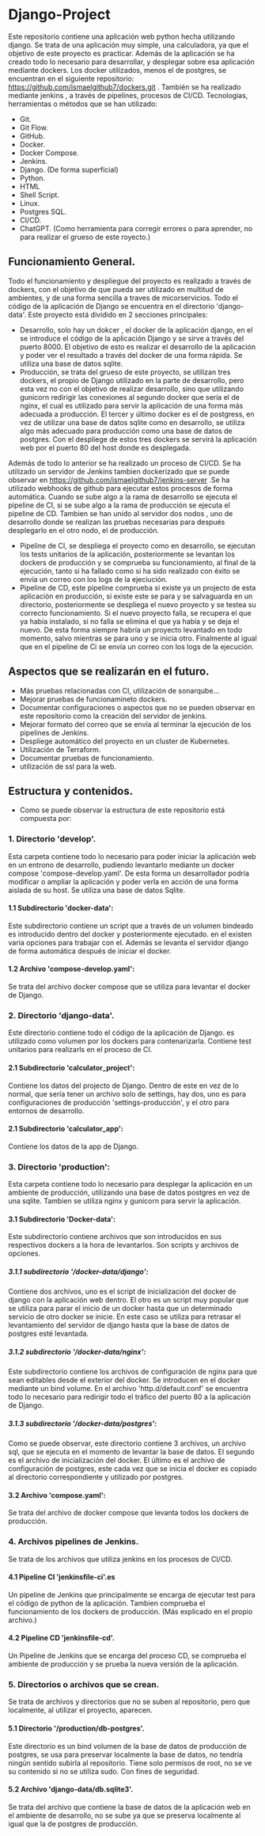 # Django-Project
Este repositorio contiene una aplicación web python hecha utilizando django.
Se trata de una aplicación muy simple, una calculadora, ya que el objetivo de este proyecto es practicar. Además de la aplicación se ha creado todo lo necesario para desarrollar, y desplegar sobre esa aplicación mediante dockers. Los docker utilizados, menos el de postgres, se encuentran en el siguiente repositorio: https://github.com/ismaelgithub7/dockers.git . También se ha realizado mediante jenkins , a través de pipelines, procesos de CI/CD.
Tecnologias, herramientas o métodos que se han utilizado:

- Git.
- Git Flow.
- GitHub.
- Docker.
- Docker Compose.
- Jenkins.
- Django. (De forma superficial)
- Python.
- HTML
- Shell Script.
- Linux.
- Postgres SQL.
- CI/CD.
- ChatGPT. (Como herramienta para corregir errores o para aprender, no para realizar el grueso de este royecto.)
## Funcionamiento General.
Todo el funcionamiento y despliegue del proyecto es realizado a través de dockers, con el objetivo de que pueda ser utilizado en multitud de ambientes, y de una forma sencilla a traves de micorservicios. Todo el código de la aplicación de Django se encuentra en el directorio 'django-data'. 
Este proyecto está dividido en 2 secciones principales:
- Desarrollo, solo hay un dokcer , el docker de la aplicación django, en el se introduce el código de la aplicación Django y se sirve a través del puerto 8000. El objetivo de esto es realizar el desarrollo de la aplicación y poder ver el resultado a través del docker de una forma rápida. Se utiliza una base de datos sqlite.
- Producción, se trata del grueso de este proyecto, se utilizan tres dockers, el propio de Django utilizado en la parte de desarrollo, pero esta vez no con el objetivo de realizar desarrollo, sino que utilizando gunicorn redirigir las conexiones al segundo docker que sería el de nginx, el cual es utilizado para servir la aplicación de una forma más adecuada a producción. El tercer y último docker es el de postgress, en vez de utilizar una base de datos sqlite como en desarrollo, se utiliza algo más adecuado para producción como una base de datos de postgres.
Con el despliege de estos tres dockers se servirá la aplicación web por el puerto 80 del host donde es desplegada.

Además de todo lo anterior se ha realizado un proceso de CI/CD. Se ha utilizado un servidor de Jenkins tambien dockerizado que se puede observar en https://github.com/ismaelgithub7/jenkins-server .Se ha utilizado webhooks de github para ejecutar estos procesos de forma automática. Cuando se sube algo a la rama de desarrollo se ejecuta el pipeline de CI, si se sube algo a la rama de producción se ejecuta el pipeline de CD. Tambien se han unido al servidor dos nodos , uno de desarrollo donde se realizan las pruebas necesarias para después desplegarlo en el otro nodo, el de producción.

- Pipeline de CI, se despliega el proyecto como en desarrollo, se ejecutan los tests unitarios de la aplicación, posteriormente se levantan los dockers de producción y se comprueba su funcionamiento, al final de la ejecución, tanto si ha fallado como si ha sido realizado con éxito se envía un correo con los logs de la ejeciución.
- Pipeline de CD, este pipeline comprueba si existe ya un projecto de esta aplicación en producción, si existe este se para y se salvaguarda en un directorio, posteriormente se despliega el nuevo proyecto y se testea su correcto funcionamiento. Si el nuevo proyecto falla, se recupera el que ya había instalado, si no falla se elimina el que ya había y se deja el nuevo. De esta forma siempre habría un proyecto levantado en todo momento, salvo mientras se para uno y se inicia otro. Finalmente al igual que en el pipeline de Ci se envía un correo con los logs de la ejecución.

## Aspectos que se realizarán en el futuro.
- Más pruebas relacionadas con CI, utilización de sonarqube...
- Mejorar pruebas de funcionamineto dockers.
- Documentar configuraciones o aspectos que no se pueden observar en este repositorio como la creación del servidor de jenkins.
- Mejorar formato del correo que se envía al terminar la ejecución de los pipelines de Jenkins.
- Despliege automático del proyecto en un cluster de Kubernetes.
- Utilización de Terraform.
- Documentar pruebas de funcionamiento.
- utilización de ssl para la web.

## Estructura y contenidos.
- Como se puede observar la estructura de este repositorio está compuesta por:
### 1. Directorio 'develop'.
Esta carpeta contiene todo lo necesario para poder iniciar la aplicación web en un entrono de desarrollo, pudiendo levantarlo mediante un docker compose 'compose-develop.yaml'. De esta forma un desarrollador podría modificar o ampliar la aplicación y poder verla en acción de una forma aislada de su host. Se utiliza una base de datos Sqlite.
#### 1.1 Subdirectorio 'docker-data':
Este subdirectorio contiene un script que a través de un volumen bindeado es introducido dentro del docker y posteriormente ejecutado. en el existen varia opciones para trabajar con el. Además se levanta el servidor django de forma automática después de iniciar el docker.
#### 1.2 Archivo 'compose-develop.yaml':
Se trata del archivo docker compose que se utiliza para levantar el docker de Django.
### 2. Directorio 'django-data'.
Este directorio contiene todo el código de la aplicación de Django. es utilizado como volumen por los dockers para contenarizarla. Contiene test unitarios para realizarls en el proceso de CI.
#### 2.1 Subdirectorio 'calculator_project':
Contiene los datos del projecto de Django. Dentro de este en vez de lo normal, que sería tener un archivo solo de settings, hay dos, uno es para configuraciones de producción 'settings-producción', y el otro para entornos de desarrollo.
#### 2.1 Subdirectorio 'calculator_app':
Contiene los datos de la app de Django.
### 3. Directorio 'production':
Esta carpeta contiene todo lo necesario para desplegar la aplicación en un ambiente de producción, utilizando una base de datos postgres en vez de una sqlite. Tambien se utiliza nginx y gunicorn para servir la aplicación.
#### 3.1 Subdirectorio 'Docker-data':
Este subdirectorio contiene archivos que son introducidos en sus respectivos dockers a la hora de levantarlos. Son scripts y archivos de opciones.
##### 3.1.1 subdirectorio '/docker-data/django':
Contiene dos archivos, uno es el script de inicialización del docker de django con la aplicación web dentro. El otro es un script muy popular que se utiliza para parar el inicio de un docker hasta que un determinado servicio de otro docker se inicie. En este caso se utiliza para retrasar el levantamiento del servidor de django hasta que la base de datos de postgres esté levantada.
##### 3.1.2 subdirectorio '/docker-data/nginx':
Este subdirectorio contiene los archivos de configuración de nginx para que sean editables desde el exterior del docker. Se introducen en el docker mediante un bind volume.
En el archivo 'http.d/default.conf' se encuentra todo lo necesario para redirigir todo el tráfico del puerto 80 a la aplicación de Django.
##### 3.1.3 subdirectorio '/docker-data/postgres':
Como se puede observar, este directorio contiene 3 archivos, un archivo sql, que se ejecuta en el momento de levantar la base de datos.
El segundo es el archivo de inicialización del docker. El último es el archivo de configuración de postgres, este cada vez que se inicia el docker es copiado al directorio correspondiente y utilizado por postgres.
#### 3.2 Archivo 'compose.yaml':
Se trata del archivo de docker compose que levanta todos los dockers de producción.
### 4. Archivos pipelines de Jenkins.
Se trata de los archivos que utiliza jenkins en los procesos de CI/CD.
#### 4.1 Pipeline CI 'jenkinsfile-ci'.es
Un pipeline de Jenkins que principalmente se encarga de ejecutar test para el código de python de la aplicación. Tambien comprueba el funcionamiento de los dockers de producción. (Más explicado en el propio archivo.)
#### 4.2 Pipeline CD 'jenkinsfile-cd'.
Un Pipeline de Jenkins que se encarga del proceso CD, se comprueba el ambiente de producción y se prueba la nueva versión de la aplicación.
### 5. Directorios o archivos que se crean.
Se trata de archivos y directorios que no se suben al repositorio, pero que localmente, al utilizar el proyecto, aparecen.
#### 5.1 Directorio '/production/db-postgres'.
Este directorio es un bind volumen de la base de datos de producción de postgres, se usa para preservar localmente la base de datos, no tendría ningún sentido subirla al repositorio.
Tiene solo permisos de root, no se ve su contenido si no se utiliza sudo. Con fines de seguridad.
#### 5.2 Archivo 'django-data/db.sqlite3'.
Se trata del archivo que contiene la base de datos de la aplicación web en el ambiente de desarrollo, no se sube ya que se preserva localmente al igual que la de postgres de producción.
